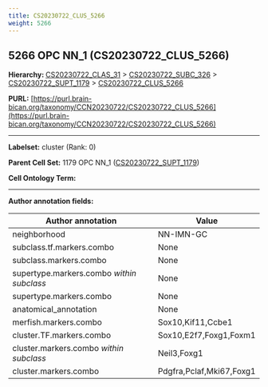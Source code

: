```yaml
---
title: CS20230722_CLUS_5266
weight: 5266
---
```

## 5266 OPC NN_1 (CS20230722_CLUS_5266)
<b>Hierarchy: </b>
[CS20230722_CLAS_31](../CS20230722_CLAS_31) >
[CS20230722_SUBC_326](../CS20230722_SUBC_326) >
[CS20230722_SUPT_1179](../CS20230722_SUPT_1179) >
[CS20230722_CLUS_5266](../CS20230722_CLUS_5266)

**PURL:** [https://purl.brain-bican.org/taxonomy/CCN20230722/CS20230722_CLUS_5266](https://purl.brain-bican.org/taxonomy/CCN20230722/CS20230722_CLUS_5266)

---


**Labelset:** cluster (Rank: 0)

**Parent Cell Set:** 1179 OPC NN_1 ([CS20230722_SUPT_1179](../CS20230722_SUPT_1179))



**Cell Ontology Term:** 

[MARKER GENES.]: #


---

[TRANSFERRED ANNOTATIONS.]: #


[AUTHOR ANNOTATION FIELDS.]: #


**Author annotation fields:**

| Author annotation | Value |
|-------------------|-------|
|neighborhood|NN-IMN-GC|
|subclass.tf.markers.combo|None|
|subclass.markers.combo|None|
|supertype.markers.combo _within subclass_|None|
|supertype.markers.combo|None|
|anatomical_annotation|None|
|merfish.markers.combo|Sox10,Kif11,Ccbe1|
|cluster.TF.markers.combo|Sox10,E2f7,Foxg1,Foxm1|
|cluster.markers.combo _within subclass_|Neil3,Foxg1|
|cluster.markers.combo|Pdgfra,Pclaf,Mki67,Foxg1|
